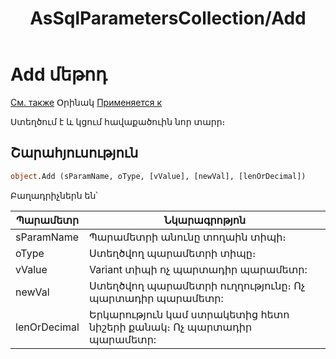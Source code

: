 ﻿---
layout: page
title: "AsSqlParametersCollection/Add"
---


# Add մեթոդ

[См. также](../AsSqlParametersCollection.md) Օրինակ [Применяется к](../AsSqlParametersCollection.md) 

Ստեղծում է և կցում հավաքածուին նոր տարր։

## Շարահյուսություն

``` vb
object.Add (sParamName, oType, [vValue], [newVal], [lenOrDecimal])
```

Բաղադրիչներն են՝


| Պարամետր | Նկարագրոթյոն |
|--|--|
| sParamName | Պարամետրի անունը տողաին տիպի։ |
| oType | Ստեղծվող պարամետրի տիպը։  |
| vValue | Variant տիպի ոչ պարտադիր պարամետր: |
| newVal | Ստեղծվող պարամետրի ուղղությունը։ Ոչ պարտադիր պարամետր: |
| lenOrDecimal | Երկարություն կամ ստրակետից հետո նիշերի քանակ։ Ոչ պարտադիր պարամետր: |
